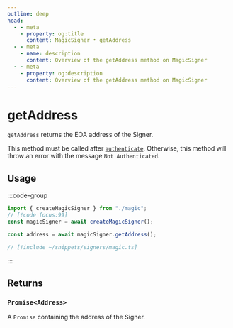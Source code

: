 ```yaml
---
outline: deep
head:
  - - meta
    - property: og:title
      content: MagicSigner • getAddress
  - - meta
    - name: description
      content: Overview of the getAddress method on MagicSigner
  - - meta
    - property: og:description
      content: Overview of the getAddress method on MagicSigner
---
```


# getAddress

`getAddress` returns the EOA address of the Signer.

This method must be called after [`authenticate`](/packages/aa-signers/magic/authenticate). Otherwise, this method will throw an error with the message `Not Authenticated`.

## Usage

:::code-group

```ts [example.ts]
import { createMagicSigner } from "./magic";
// [!code focus:99]
const magicSigner = await createMagicSigner();

const address = await magicSigner.getAddress();
```

```ts [magic.ts]
// [!include ~/snippets/signers/magic.ts]
```

:::

## Returns

### `Promise<Address>`

A `Promise` containing the address of the Signer.
